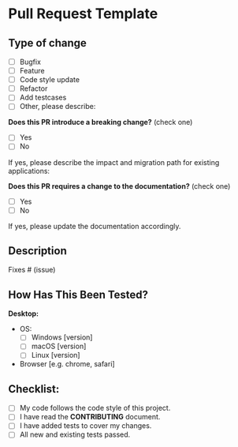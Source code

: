 # Pull Request Template

## Type of change

<!-- Please put an `x` in boxes that apply. -->

- [ ] Bugfix
- [ ] Feature
- [ ] Code style update
- [ ] Refactor
- [ ] Add testcases
- [ ] Other, please describe:

**Does this PR introduce a breaking change?** (check one)

- [ ] Yes
- [ ] No

If yes, please describe the impact and migration path for existing applications:

**Does this PR requires a change to the documentation?** (check one)

- [ ] Yes
- [ ] No

If yes, please update the documentation accordingly.

## Description

<!-- Please include a summary of the change and which issue is fixed. Please also include relevant motivation and context. List any dependencies that are required for this change. -->

<!-- If adding a **new feature**, please include a convincing reason for adding this feature (to avoid wasting your time, it's best to open a suggestion issue first and wait for approval before working on it). -->

Fixes # (issue)

## How Has This Been Tested?

<!--- Please describe in detail how you tested your changes. -->
<!--- Include details of your testing environment, and the tests you ran to -->
<!--- see how your change affects other areas of the code, etc. -->

**Desktop:**

<!-- Please complete the following information -->
<!-- Or paste your full system/browser information, e.g. the output of `uname -a`  -->
<!-- Darwin MacPro 20.6.0 Darwin Kernel Version 20.6.0 ... arm64  -->

- OS:
  - [ ] Windows [version]
  - [ ] macOS [version]
  - [ ] Linux [version]
- Browser [e.g. chrome, safari]

## Checklist:

<!-- Go over all the following points, and put an `x` in all the boxes that apply. -->
<!-- If you're unsure about any of these, don't hesitate to ask. We're here to help! -->

- [ ] My code follows the code style of this project.
- [ ] I have read the **CONTRIBUTING** document.
- [ ] I have added tests to cover my changes.
- [ ] All new and existing tests passed.
